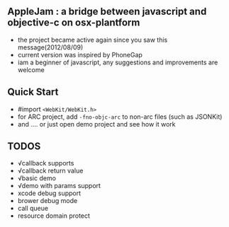 AppleJam : a bridge between javascript and objective-c on osx-plantform
-----------
* the project became active again since you saw this message(2012/08/09)
* current version was inspired by PhoneGap
* iam a beginner of javascript, any suggestions and improvements are welcome


Quick Start
-----------
* #import `<WebKit/WebKit.h>`
* for ARC project, add `-fno-objc-arc` to non-arc files (such as JSONKit)
* and .... or just open demo project and see how it work

TODOS
-----------
* √callback supports
* √callback return value
* √basic demo
* √demo with params support
* xcode debug support
* brower debug mode
* call queue
* resource domain protect